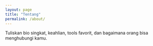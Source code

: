 ```yaml
---
layout: page
title: "Tentang"
permalink: /about/
---
```


Tuliskan bio singkat, keahlian, tools favorit, dan bagaimana orang bisa menghubungi kamu.
